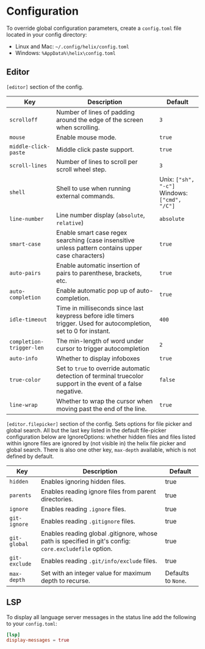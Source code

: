 # Configuration

To override global configuration parameters, create a `config.toml` file located in your config directory:

* Linux and Mac: `~/.config/helix/config.toml`
* Windows: `%AppData%\helix\config.toml`

## Editor

`[editor]` section of the config.

| Key | Description | Default |
|--|--|---------|
| `scrolloff` | Number of lines of padding around the edge of the screen when scrolling. | `3` |
| `mouse` | Enable mouse mode. | `true` |
| `middle-click-paste` | Middle click paste support. | `true` |
| `scroll-lines` | Number of lines to scroll per scroll wheel step. | `3` |
| `shell` | Shell to use when running external commands. | Unix: `["sh", "-c"]`<br/>Windows: `["cmd", "/C"]` |
| `line-number` | Line number display (`absolute`, `relative`) | `absolute` |
| `smart-case` | Enable smart case regex searching (case insensitive unless pattern contains upper case characters) | `true` |
| `auto-pairs` | Enable automatic insertion of pairs to parenthese, brackets, etc. | `true` |
| `auto-completion` | Enable automatic pop up of auto-completion. | `true` |
| `idle-timeout` | Time in milliseconds since last keypress before idle timers trigger. Used for autocompletion, set to 0 for instant. | `400` |
| `completion-trigger-len` | The min-length of word under cursor to trigger autocompletion | `2` |
| `auto-info` | Whether to display infoboxes | `true` |
| `true-color` | Set to `true` to override automatic detection of terminal truecolor support in the event of a false negative. | `false` |
| `line-wrap` | Whether to wrap the cursor when moving past the end of the line. | `true` |

`[editor.filepicker]` section of the config. Sets options for file picker and global search. All but the last key listed in the default file-picker configuration below are IgnoreOptions: whether hidden files and files listed within ignore files are ignored by (not visible in) the helix file picker and global search. There is also one other key, `max-depth` available, which is not defined by default.

| Key | Description | Default |
|--|--|---------|
|`hidden` | Enables ignoring hidden files. | true
|`parents` | Enables reading ignore files from parent directories. | true
|`ignore` | Enables reading `.ignore` files. | true
|`git-ignore` | Enables reading `.gitignore` files. | true
|`git-global` | Enables reading global .gitignore, whose path is specified in git's config: `core.excludefile` option. | true
|`git-exclude` | Enables reading `.git/info/exclude` files. | true
|`max-depth` | Set with an integer value for maximum depth to recurse. | Defaults to `None`.

## LSP

To display all language server messages in the status line add the following to your `config.toml`:
```toml
[lsp]
display-messages = true
```
